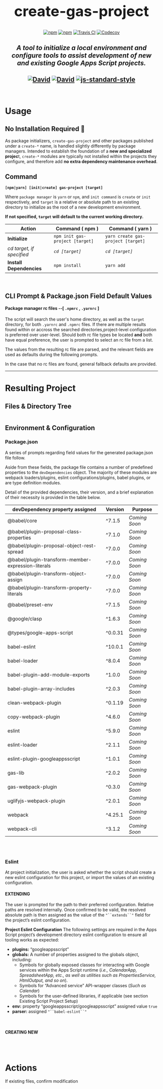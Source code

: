 <div style="text-align: center;">

  <h1 style="font-size: 3rem">
   create-gas-project
  </h1>

  [![npm](https://img.shields.io/npm/l/create-gas-project.svg?style=flat-square)](https://www.npmjs.org/package/create-gas-project) [![npm](https://img.shields.io/npm/v/create-gas-project.svg?style=flat-square)](https://www.npmjs.org/package/create-gas-project) [![Travis CI](https://img.shields.io/travis/csmith14/create-gas-project.svg?style=flat-square)](https://travis-ci.org/csmith14/create-gas-project) [![Codecov](https://img.shields.io/codecov/c/github/csmith14/create-gas-project.svg?style=flat-square)]()

  *A tool to initialize a local environment and configure tools to assist development of new and existing Google Apps Script projects.*
  --
  [![David](https://img.shields.io/david/csmith14/create-gas-project.svg?style=flat-square)](https://david-dm.org/csmith14/create-gas-project) [![David](https://img.shields.io/david/dev/csmith14/create-gas-project.svg?style=flat-square)](https://david-dm.org/csmith14/create-gas-project?type=dev)
  [![js-standard-style](https://img.shields.io/badge/code%20style-standard-brightgreen.svg)](http://standardjs.com)
  ---
</div>
<br>

# Usage


## No Installation Required :no_entry_sign:
As package initializers, `create-gas-project` and other packages published under a `create-*` name, is handled slightly differently by package managers. Intended to establish the foundation of a **new and specialized projec**t, `create-*` modules are typically not installed within the projects they configure, and therefore add **no extra dependency maintenance overhead**.

## **Command**
**`[npm|yarn] [init|create] gas-project [target]`**

Where `package manager` is `yarn` or `npm`, and `init command` is `create` or `init` respectively,
and `target` is a relative or absolute path to an existing directory to initialize as the root of a new development environment.

**If not specified, `target` will default to the current working directory.**

| **Action** | **Command ( npm )** | **Command ( yarn )** |
|---|-----|------|
| **Initialize**            | `npm init gas-project [target]`  | `yarn create gas-project [target]`       |
| *cd target, if specified* | *`cd [target]`*                  | *`cd [target]`*   |
| **Install Dependencies**  | `npm install`                    | `yarn add`        |

<br/>

## CLI Prompt & Package.json Field Default Values
#### Package manager rc files --[ `.npmrc` , `.yarnrc` ]
The script will search the user's home directory, as well as the `target` directory, for both `.yarnrc` and `.npmrc` files. If there are multiple results found within or accross the searched directories,project-level configuration is preferred over user-level.
Should both rc file types be located **and** both have equal preference, the user is prompted to select an rc file from a list.

The values from the resulting rc file are parsed, and the relevant fields are used as defaults during the following prompts.

In the case that no rc files are found, general fallback defaults are provided.


---

# Resulting Project
## Files & Directory Tree
```

```

## Environment & Configuration

### Package.json

A series of prompts regarding field values for the generated package.json file follow.

Aside from these fields, the package file contains a number of predefined properties to the `devDependencies` object.
The majority of these modules are webpack loaders/plugins, eslint configurations/plugins, babel plugins, or are type definition modules.

Detail of the provided dependencies, their version, and a brief explanation of their necessity is provided in the table below.


| **devDependency** property assigned                | **Version** | **Purpose** |
|----------------------------------------------------|-------------|-------------|
| @babel/core                                        | ^7.1.5      |   *Coming Soon*          |
| @babel/plugin-proposal-class-properties            | ^7.1.0      |   *Coming Soon*          |
| @babel/plugin-proposal-object-rest-spread          | ^7.0.0      |   *Coming Soon*          |
| @babel/plugin-transform-member-expression-literals | ^7.0.0      |   *Coming Soon*          |
| @babel/plugin-transform-object-assign              | ^7.0.0      |   *Coming Soon*          |
| @babel/plugin-transform-property-literals          | ^7.0.0      |   *Coming Soon*          |
| @babel/preset-env                                  | ^7.1.5      |   *Coming Soon*          |
| @google/clasp                                      | ^1.6.3      |   *Coming Soon*          |
| @types/google-apps-script                          | ^0.0.31     |   *Coming Soon*          |
| babel-eslint                                       | ^10.0.1     |   *Coming Soon*          |
| babel-loader                                       | ^8.0.4      |   *Coming Soon*          |
| babel-plugin-add-module-exports                    | ^1.0.0      |   *Coming Soon*          |
| babel-plugin-array-includes                        | ^2.0.3      |   *Coming Soon*          |
| clean-webpack-plugin                               | ^0.1.19     |   *Coming Soon*          |
| copy-webpack-plugin                                | ^4.6.0      |   *Coming Soon*          |
| eslint                                             | ^5.9.0      |   *Coming Soon*          |
| eslint-loader                                      | ^2.1.1      |   *Coming Soon*          |
| eslint-plugin-googleappsscript                     | ^1.0.1      |   *Coming Soon*          |
| gas-lib                                            | ^2.0.2      |   *Coming Soon*          |
| gas-webpack-plugin                                 | ^0.3.0      |   *Coming Soon*          |
| uglifyjs-webpack-plugin                            | ^2.0.1      |   *Coming Soon*          |
| webpack                                            | ^4.25.1     |   *Coming Soon*          |
| webpack-cli                                        | ^3.1.2      |   *Coming Soon*          |

<br/>
<br/>

### Eslint

At project initialization, the user is asked whether the script should create a new eslint configuration for this project, or import the values of an existing configuration.


#### EXTENDING

The user is prompted for the path to their preferred configuration. Relative paths are resolved internally.
Once confirmed to be valid, the resolved absolute path is then assigned as the value of the `"``extends``"` field for the project’s eslint configuration.

**Project Eslint Configuration**
The following settings are required in the Apps Script project’s development directory eslint configuration to ensure all tooling works as expected:

- **plugins:** “googleappsscript”
- **globals:** A number of properties assigned to the globals object, including:
    - Symbols for globally exposed classes for interacting with Google services within the Apps Script runtime (*i.e., CalendarApp, SpreadsheetApp, etc., as well as utilities such as PropertiesService, HtmlOutput, and so on*).
    - Symbols for “Advanced service” API-wrapper classes (*Such as Calendar*)
    - Symbols for the user-defined libraries, if applicable (see section Existing Script Project Setup)
- **env:** property “googleappsscript/googleappsscript” assigned value `true`
- **parser:** assigned `"``babel-eslint``"`

<br>


#### CREATING NEW

<br>
<br>

# Actions

If existing files, confirm modification



